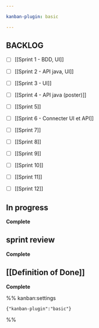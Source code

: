 ```yaml
---

kanban-plugin: basic

---
```


## BACKLOG

- [ ] [[Sprint 1 - BDD, UI]]
- [ ] [[Sprint 2 - API java, UI]]
- [ ] [[Sprint 3 - UI]]
- [ ] [[Sprint 4 - API java (poster)]]
- [ ] [[Sprint 5]]
- [ ] [[Sprint 6 - Connecter UI et API]]
- [ ] [[Sprint 7]]
- [ ] [[Sprint 8]]
- [ ] [[Sprint 9]]
- [ ] [[Sprint 10]]
- [ ] [[Sprint 11]]
- [ ] [[Sprint 12]]


## In progress

**Complete**


## sprint review

**Complete**


## [[Definition of Done]]

**Complete**




%% kanban:settings
```
{"kanban-plugin":"basic"}
```
%%